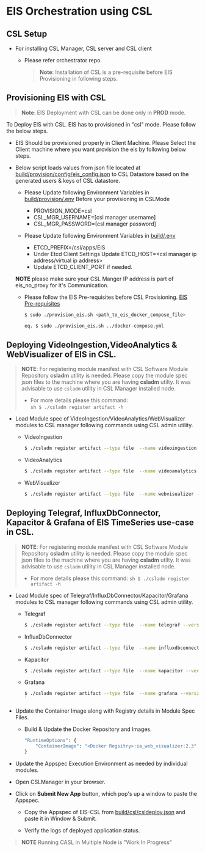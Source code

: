 # EIS Orchestration using CSL

## CSL Setup

* For installing CSL Manager, CSL server and CSL client

    * Please refer orchestrator repo.

      > **Note**: Installation of CSL is a pre-requisite before EIS Provisioning in following steps.

## Provisioning EIS with CSL

> **Note**: EIS Deployment with CSL can be done only in **PROD** mode.

To Deploy EIS with CSL. EIS has to provisioned in "csl" mode. Please follow the below steps.

* EIS Should be provisioned properly in Client Machine. Please Select the Client machine where you want provision the eis by following below steps.

* Below script loads values from json file located at [build/provision/config/eis_config.json](../../build/provision/config/eis_config.json) to CSL Datastore based on the 
  generated users & keys of CSL datastore.
    
    * Please Update following Environment Variables in [build/provision/.env](../../build/provision/.env)
      Before your provisioning in CSLMode
        * PROVISION_MODE=csl
        * CSL_MGR_USERNAME=[csl manager username]
        * CSL_MGR_PASSWORD=[csl manager password]

    * Please Update following Environment Variables in [build/.env](../../build/.env)
        * ETCD_PREFIX=/csl/apps/EIS
        * Under Etcd Client Settings Update ETCD_HOST=<csl manager ip address/virtual ip address>
        * Update ETCD_CLIENT_PORT if needed.

    **NOTE** please make sure your CSL Manger IP address is part of eis_no_proxy for it's Communication.

    * Please follow the EIS Pre-requisites before CSL Provisioning.
        [EIS Pre-requisites](../../README.md#eis-pre-requisites)


        ```sh
        $ sudo ./provision_eis.sh <path_to_eis_docker_compose_file>
    
        eq. $ sudo ./provision_eis.sh ../docker-compose.yml
        ```


## Deploying VideoIngestion,VideoAnalytics & WebVisualizer of EIS in CSL.

> **NOTE**:
> For registering module manifest with CSL Software Module Repository **csladm** utility is needed. Please copy the module spec json files to the machine where you are having **csladm** utilty.
> It was advisable to use `csladm` utility in CSL Manager installed node.
> * For more details please this command:    
>        ```sh
>        $ ./csladm register artifact -h
>       ```

* Load Module spec of VideoIngestion/VideoAnalytics/WebVisualizer modules to CSL manager following commands using CSL admin utility.

    * VideoIngestion
    
      ```sh
      $ ./csladm register artifact --type file  --name videoingestion --version 2.3 --file ./vi_module_spec.json 
      ```
    
    * VideoAnalytics
    
      ```sh
      $ ./csladm register artifact --type file  --name videoanalytics --version 2.3 --file ./va_module_spec.json 
      ```
    
    * WebVisualizer
      
      ```sh
      $ ./csladm register artifact --type file  --name webvisualizer --version 2.3 --file ./webvis_module_spec.json
      ```
## Deploying Telegraf, InfluxDbConnector, Kapacitor & Grafana of EIS TimeSeries use-case in CSL.

> **NOTE**:
> For registering module manifest with CSL Software Module Repository **csladm** utility is needed. Please copy the module spec json files to the machine where you are having **csladm** utilty.
> It was advisable to use `csladm` utility in CSL Manager installed node.
> * For more details please this command:
>        ```sh
>        $ ./csladm register artifact -h
>       ```

* Load Module spec of Telegraf/InfluxDbConnector/Kapacitor/Grafana modules to CSL manager following commands using CSL admin utility.

    * Telegraf
    
      ```sh
      $ ./csladm register artifact --type file  --name telegraf --version 2.3 --file ./telegraf_module_spec.json 
      ```
    
    * InfluxDbConnector
    
      ```sh
      $ ./csladm register artifact --type file  --name influxdbconnector --version 2.3 --file ./influxdbconnector_module_spec.json 
      ```
    
    * Kapacitor
      
      ```sh
      $ ./csladm register artifact --type file  --name kapacitor --version 2.3 --file ./kapacitor_module_spec.json
      ```

    * Grafana

      ```sh
      $ ./csladm register artifact --type file  --name grafana --version 2.3 --file ./grafana_module_spec.json
      `

*  Update the Container Image along with Registry details in Module Spec Files.

    * Build & Update the Docker Repository and Images.

        ```sh
        "RuntimeOptions": {
            "ContainerImage": "<Docker Regsitry>:ia_web_visualizer:2.3"
        }
        ```

* Update the Appspec Execution Environment as needed by individual modules.

* Open CSLManager in your browser.

* Click on **Submit New App** button, which pop's up a window to paste the Appspec.

    * Copy the Appspec of EIS-CSL from 
        [build/csl/csldeploy.json](../csl/csldeploy.json)
        and paste it in Window & Submit.

    * Verify the logs of deployed application status.


> **NOTE**
> Running CASL in Multiple Node is "Work In Progress"
